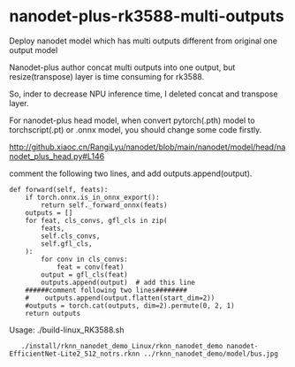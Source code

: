 # nanodet-plus-rk3588-multi-outputs
Deploy nanodet model which has multi outputs different from original one output model

Nanodet-plus author concat multi outputs into one output, but resize(transpose) layer is time consuming for rk3588.

So, inder to decrease NPU inference time, I deleted concat and transpose layer.

For nanodet-plus head model, when convert pytorch(.pth) model to torchscript(.pt) or .onnx model, you should change some code firstly.

http://github.xiaoc.cn/RangiLyu/nanodet/blob/main/nanodet/model/head/nanodet_plus_head.py#L146

comment the following two lines, and add outputs.append(output).

    def forward(self, feats):
        if torch.onnx.is_in_onnx_export():
            return self._forward_onnx(feats)
        outputs = []
        for feat, cls_convs, gfl_cls in zip(
            feats,
            self.cls_convs,
            self.gfl_cls,
        ):
            for conv in cls_convs:
                feat = conv(feat)
            output = gfl_cls(feat)
            outputs.append(output)  # add this line
        ######comment following two lines########
        #    outputs.append(output.flatten(start_dim=2))
        #outputs = torch.cat(outputs, dim=2).permute(0, 2, 1)
        return outputs

Usage: ./build-linux_RK3588.sh

       ./install/rknn_nanodet_demo_Linux/rknn_nanodet_demo nanodet-EfficientNet-Lite2_512_notrs.rknn ../rknn_nanodet_demo/model/bus.jpg
